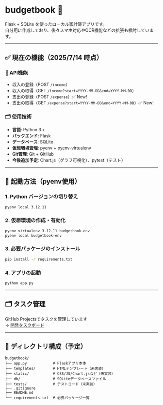 # budgetbook 🧾

Flask + SQLite を使ったローカル家計簿アプリです。  
自分用に作成しており、後々スマホ対応やOCR機能などの拡張も検討しています。

---

## ✅ 現在の機能（2025/7/14 時点）

### 📌 API機能
- 収入の登録（POST `/income`）
- 収入の取得（GET `/income?start=YYYY-MM-DD&end=YYYY-MM-DD`）
- 支出の登録（POST `/expense`）✅ New!
- 支出の取得（GET `/expense?start=YYYY-MM-DD&end=YYYY-MM-DD`）✅ New!

### 🗂 使用技術
- **言語**: Python 3.x
- **バックエンド**: Flask
- **データベース**: SQLite
- **仮想環境管理**: pyenv + pyenv-virtualenv
- **Git管理**: Git + GitHub
- **今後追加予定**: Chart.js（グラフ可視化）、pytest（テスト）

---

## 🚀 起動方法（pyenv使用）

### 1. Python バージョンの切り替え
```bash
pyenv local 3.12.11
````

### 2. 仮想環境の作成・有効化

```bash
pyenv virtualenv 3.12.11 budgetbook-env
pyenv local budgetbook-env
```

### 3. 必要パッケージのインストール

```bash
pip install -r requirements.txt
```

### 4. アプリの起動

```bash
python app.py
```

---

## 🗂 タスク管理
GitHub Projectsでタスクを管理しています  
→ [開発タスクボード](https://github.com/あなたのユーザー名/budgetbook/projects/1)

---

## 📁 ディレクトリ構成（予定）

```
budgetbook/
├── app.py            # Flaskアプリ本体
├── templates/        # HTMLテンプレート（未実装）
├── static/           # CSS/JS/Chart.jsなど（未実装）
├── db/               # SQLiteデータベースファイル
├── tests/            # テストコード（未実装）
├── .gitignore
├── README.md
└── requirements.txt  # 必要パッケージ一覧
```
